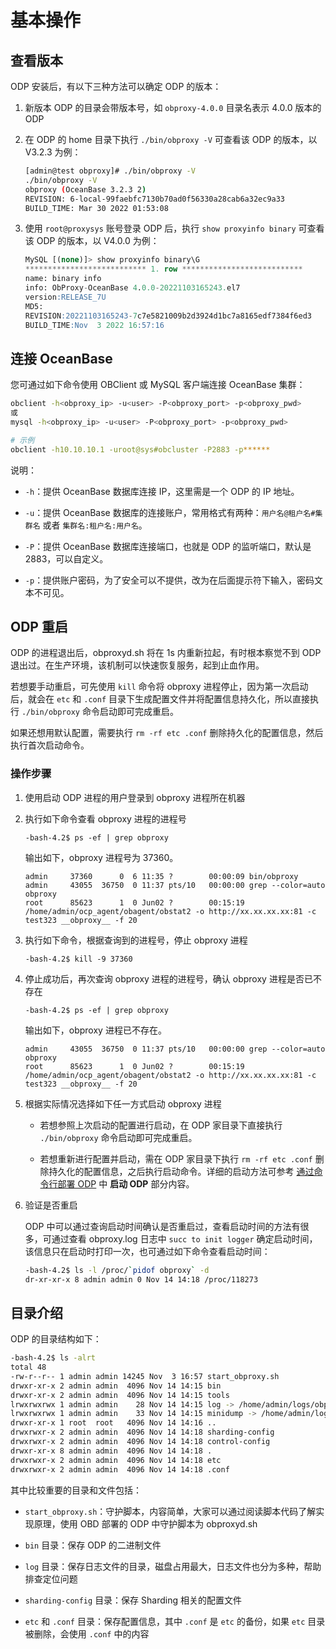 # 基本操作

## 查看版本

ODP 安装后，有以下三种方法可以确定 ODP 的版本：

1. 新版本 ODP 的目录会带版本号，如 `obproxy-4.0.0` 目录名表示 4.0.0 版本的 ODP

2. 在 ODP 的 home 目录下执行 `./bin/obproxy -V` 可查看该 ODP 的版本，以 V3.2.3 为例：

   ```bash
   [admin@test obproxy]# ./bin/obproxy -V
   ./bin/obproxy -V
   obproxy (OceanBase 3.2.3 2)
   REVISION: 6-local-99faebfc7130b70ad0f56330a28cab6a32ec9a33
   BUILD_TIME: Mar 30 2022 01:53:08
   ```

3. 使用 `root@proxysys` 账号登录 ODP 后，执行 `show proxyinfo binary` 可查看该 ODP 的版本，以 V4.0.0 为例：

   ```sql
   MySQL [(none)]> show proxyinfo binary\G
   *************************** 1. row ***************************
   name: binary info
   info: ObProxy-OceanBase 4.0.0-20221103165243.el7
   version:RELEASE_7U
   MD5:
   REVISION:20221103165243-7c7e5821009b2d3924d1bc7a8165edf7384f6ed3
   BUILD_TIME:Nov  3 2022 16:57:16
   ```

## 连接 OceanBase

您可通过如下命令使用 OBClient 或 MySQL 客户端连接 OceanBase 集群：

```bash
obclient -h<obproxy_ip> -u<user> -P<obproxy_port> -p<obproxy_pwd>
或
mysql -h<obproxy_ip> -u<user> -P<obproxy_port> -p<obproxy_pwd>

# 示例
obclient -h10.10.10.1 -uroot@sys#obcluster -P2883 -p******
```

说明：

* `-h`：提供 OceanBase 数据库连接 IP，这里需是一个 ODP 的 IP 地址。

* `-u`：提供 OceanBase 数据库的连接账户，常用格式有两种：`用户名@租户名#集群名` 或者 `集群名:租户名:用户名`。

* `-P`：提供 OceanBase 数据库连接端口，也就是 ODP 的监听端口，默认是 2883，可以自定义。

* `-p`：提供账户密码，为了安全可以不提供，改为在后面提示符下输入，密码文本不可见。

## ODP 重启

ODP 的进程退出后，obproxyd.sh 将在 1s 内重新拉起，有时根本察觉不到 ODP 退出过。在生产环境，该机制可以快速恢复服务，起到止血作用。

若想要手动重启，可先使用 `kill` 命令将 obproxy 进程停止，因为第一次启动后，就会在 `etc` 和 `.conf` 目录下生成配置文件并将配置信息持久化，所以直接执行 `./bin/obproxy` 命令启动即可完成重启。

如果还想用默认配置，需要执行 `rm -rf etc .conf` 删除持久化的配置信息，然后执行首次启动命令。

### 操作步骤

1. 使用启动 ODP 进程的用户登录到 obproxy 进程所在机器

2. 执行如下命令查看 obproxy 进程的进程号

   ```shell
   -bash-4.2$ ps -ef | grep obproxy
   ```

   输出如下，obproxy 进程号为 37360。

   ```shell
   admin     37360      0  6 11:35 ?        00:00:09 bin/obproxy
   admin     43055  36750  0 11:37 pts/10   00:00:00 grep --color=auto obproxy
   root      85623      1  0 Jun02 ?        00:15:19 /home/admin/ocp_agent/obagent/obstat2 -o http://xx.xx.xx.xx:81 -c test323 __obproxy__ -f 20
   ```

3. 执行如下命令，根据查询到的进程号，停止 obproxy 进程

   ```shell
   -bash-4.2$ kill -9 37360
   ```

4. 停止成功后，再次查询 obproxy 进程的进程号，确认 obproxy 进程是否已不存在

   ```shell
   -bash-4.2$ ps -ef | grep obproxy
   ```

   输出如下，obproxy 进程已不存在。

   ```shell
   admin     43055  36750  0 11:37 pts/10   00:00:00 grep --color=auto obproxy
   root      85623      1  0 Jun02 ?        00:15:19 /home/admin/ocp_agent/obagent/obstat2 -o http://xx.xx.xx.xx:81 -c test323 __obproxy__ -f 20
   ```

5. 根据实际情况选择如下任一方式启动 obproxy 进程

   * 若想参照上次启动的配置进行启动，在 ODP 家目录下直接执行 `./bin/obproxy` 命令启动即可完成重启。

   * 若想重新进行配置并启动，需在 ODP 家目录下执行 `rm -rf etc .conf` 删除持久化的配置信息，之后执行启动命令。详细的启动方法可参考 [通过命令行部署 ODP](200.install/100.install-odp.md) 中 **启动 ODP** 部分内容。

6. 验证是否重启

   ODP 中可以通过查询启动时间确认是否重启过，查看启动时间的方法有很多，可通过查看 obproxy.log 日志中 `succ to init logger` 确定启动时间，该信息只在启动时打印一次，也可通过如下命令查看启动时间：

   ```bash
   -bash-4.2$ ls -l /proc/`pidof obproxy` -d
   dr-xr-xr-x 8 admin admin 0 Nov 14 14:18 /proc/118273
   ```

## 目录介绍

ODP 的目录结构如下：

```bash
-bash-4.2$ ls -alrt
total 48
-rw-r--r-- 1 admin admin 14245 Nov  3 16:57 start_obproxy.sh
drwxr-xr-x 2 admin admin  4096 Nov 14 14:15 bin
drwxr-xr-x 2 admin admin  4096 Nov 14 14:15 tools
lrwxrwxrwx 1 admin admin    28 Nov 14 14:15 log -> /home/admin/logs/obproxy/log
lrwxrwxrwx 1 admin admin    33 Nov 14 14:15 minidump -> /home/admin/logs/obproxy/minidump
drwxr-xr-x 1 root  root   4096 Nov 14 14:16 ..
drwxrwxr-x 2 admin admin  4096 Nov 14 14:18 sharding-config
drwxrwxr-x 2 admin admin  4096 Nov 14 14:18 control-config
drwxr-xr-x 8 admin admin  4096 Nov 14 14:18 .
drwxrwxr-x 2 admin admin  4096 Nov 14 14:18 etc
drwxrwxr-x 2 admin admin  4096 Nov 14 14:18 .conf
```

其中比较重要的目录和文件包括：

* `start_obproxy.sh`：守护脚本，内容简单，大家可以通过阅读脚本代码了解实现原理，使用 OBD 部署的 ODP 中守护脚本为 obproxyd.sh

* `bin` 目录：保存 ODP 的二进制文件

* `log` 目录：保存日志文件的目录，磁盘占用最大，日志文件也分为多种，帮助排查定位问题

* `sharding-config` 目录：保存 Sharding 相关的配置文件

* `etc` 和 `.conf` 目录：保存配置信息，其中 `.conf` 是 `etc` 的备份，如果 `etc` 目录被删除，会使用 `.conf` 中的内容
